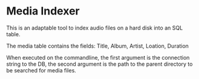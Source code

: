 # Media Indexer
This is an adaptable tool to index audio files on a hard disk into an SQL table. 

The media table contains the fields:
Title, Album, Artist, Loation, Duration

When executed on the commandline, the first argument is the connection string to the DB, the second argument is the path to the parent directory to be searched for media files. 
